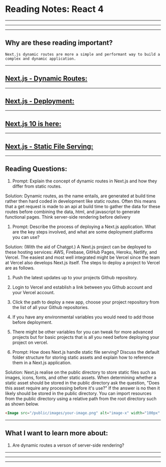 # **Reading Notes: React 4**

---
---
---

## Why are these reading important?

```
Next.js dynamic routes are more a simple and performant way to build a complex and dynamic application.
```

---

## [**Next.js - Dynamic Routes:**](https://nextjs.org/learn/basics/dynamic-routes)


---

## [**Next.js - Deployment:**](https://nextjs.org/learn/basics/deploying-nextjs-app)


---

## [**Next.js 10 is here:**](https://www.youtube.com/watch?v=JWCS5IdECVI)


---

## [**Next.js - Static File Serving:**](https://nextjs.org/docs/basic-features/static-file-serving)


---

## **Reading Questions:**

1. Prompt: Explain the concept of dynamic routes in Next.js and how they differ from static routes.

  Solution: 
  Dynamic routes, as the name entails, are generated at build time rather then hard coded in development like static routes. Often this means that a get request is made to an api at build time to gather the data for these routes before combining the data, html, and javascript to generate functional pages. Think server-side rendering before delivery

1. Prompt: Describe the process of deploying a Next.js application. What are the key steps involved, and what are some deployment platforms you can use?

  Solution: (With the aid of Chatgpt.)
  A Next.js project can be deployed to these hosting services: AWS, Firebase, GitHub Pages, Heroku, Netlify, and Vercel. The easiest and most well integrated might be Vercel since the team at Vercel also develops Next.js itself.
  The steps to deploy a project to Vercel are as follows.
  1. Push the latest updates up to your projects Github repository.
  2. Login to Vercel and establish a link between you Github account and your Vercel account.
  3. Click the path to deploy a new app, choose your project repository from the list of all your Github repositories.
  4. If you have any environmental variables you would need to add those before deployment.
  5. There might be other variables for you can tweak for more advanced projects but for basic projects that is all you need before deploying your project on vercel.


1. Prompt: How does Next.js handle static file serving? Discuss the default folder structure for storing static assets and explain how to reference them in a Next.js application.

  Solution: 
  Next.js realise on the public directory to store static files such as images, icons, fonts, and other static assets. When determining whether a static asset should be stored in the public directory ask the question, "Does this asset require any processing before it's use?" If the answer is no then it likely should be stored in the public directory. 
  You can import resources from the public directory using a relative path from the root directory such as shown below.

```html
<Image src="/public/images/your-image.png" alt="image-x" width="100px" height="100px" />
```

---

## **What I want to learn more about:**

1. Are dynamic routes a verson of server-side rendering?

---
---
---